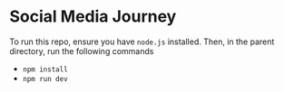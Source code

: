 # Social Media Journey

To run this repo, ensure you have `node.js` installed. Then, in the parent directory, run the following commands

- `npm install`
- `npm run dev`


